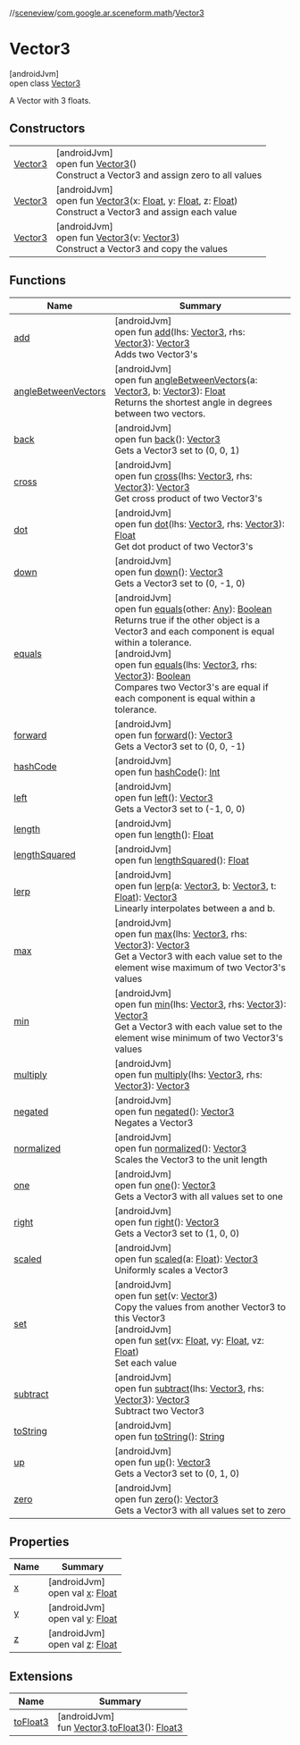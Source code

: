 //[sceneview](../../../index.md)/[com.google.ar.sceneform.math](../index.md)/[Vector3](index.md)

# Vector3

[androidJvm]\
open class [Vector3](index.md)

A Vector with 3 floats.

## Constructors

| | |
|---|---|
| [Vector3](-vector3.md) | [androidJvm]<br>open fun [Vector3](-vector3.md)()<br>Construct a Vector3 and assign zero to all values |
| [Vector3](-vector3.md) | [androidJvm]<br>open fun [Vector3](-vector3.md)(x: [Float](https://kotlinlang.org/api/latest/jvm/stdlib/kotlin/-float/index.html), y: [Float](https://kotlinlang.org/api/latest/jvm/stdlib/kotlin/-float/index.html), z: [Float](https://kotlinlang.org/api/latest/jvm/stdlib/kotlin/-float/index.html))<br>Construct a Vector3 and assign each value |
| [Vector3](-vector3.md) | [androidJvm]<br>open fun [Vector3](-vector3.md)(v: [Vector3](index.md))<br>Construct a Vector3 and copy the values |

## Functions

| Name | Summary |
|---|---|
| [add](add.md) | [androidJvm]<br>open fun [add](add.md)(lhs: [Vector3](index.md), rhs: [Vector3](index.md)): [Vector3](index.md)<br>Adds two Vector3's |
| [angleBetweenVectors](angle-between-vectors.md) | [androidJvm]<br>open fun [angleBetweenVectors](angle-between-vectors.md)(a: [Vector3](index.md), b: [Vector3](index.md)): [Float](https://kotlinlang.org/api/latest/jvm/stdlib/kotlin/-float/index.html)<br>Returns the shortest angle in degrees between two vectors. |
| [back](back.md) | [androidJvm]<br>open fun [back](back.md)(): [Vector3](index.md)<br>Gets a Vector3 set to (0, 0, 1) |
| [cross](cross.md) | [androidJvm]<br>open fun [cross](cross.md)(lhs: [Vector3](index.md), rhs: [Vector3](index.md)): [Vector3](index.md)<br>Get cross product of two Vector3's |
| [dot](dot.md) | [androidJvm]<br>open fun [dot](dot.md)(lhs: [Vector3](index.md), rhs: [Vector3](index.md)): [Float](https://kotlinlang.org/api/latest/jvm/stdlib/kotlin/-float/index.html)<br>Get dot product of two Vector3's |
| [down](down.md) | [androidJvm]<br>open fun [down](down.md)(): [Vector3](index.md)<br>Gets a Vector3 set to (0, -1, 0) |
| [equals](equals.md) | [androidJvm]<br>open fun [equals](equals.md)(other: [Any](https://kotlinlang.org/api/latest/jvm/stdlib/kotlin/-any/index.html)): [Boolean](https://kotlinlang.org/api/latest/jvm/stdlib/kotlin/-boolean/index.html)<br>Returns true if the other object is a Vector3 and each component is equal within a tolerance.<br>[androidJvm]<br>open fun [equals](equals.md)(lhs: [Vector3](index.md), rhs: [Vector3](index.md)): [Boolean](https://kotlinlang.org/api/latest/jvm/stdlib/kotlin/-boolean/index.html)<br>Compares two Vector3's are equal if each component is equal within a tolerance. |
| [forward](forward.md) | [androidJvm]<br>open fun [forward](forward.md)(): [Vector3](index.md)<br>Gets a Vector3 set to (0, 0, -1) |
| [hashCode](hash-code.md) | [androidJvm]<br>open fun [hashCode](hash-code.md)(): [Int](https://kotlinlang.org/api/latest/jvm/stdlib/kotlin/-int/index.html) |
| [left](left.md) | [androidJvm]<br>open fun [left](left.md)(): [Vector3](index.md)<br>Gets a Vector3 set to (-1, 0, 0) |
| [length](length.md) | [androidJvm]<br>open fun [length](length.md)(): [Float](https://kotlinlang.org/api/latest/jvm/stdlib/kotlin/-float/index.html) |
| [lengthSquared](length-squared.md) | [androidJvm]<br>open fun [lengthSquared](length-squared.md)(): [Float](https://kotlinlang.org/api/latest/jvm/stdlib/kotlin/-float/index.html) |
| [lerp](lerp.md) | [androidJvm]<br>open fun [lerp](lerp.md)(a: [Vector3](index.md), b: [Vector3](index.md), t: [Float](https://kotlinlang.org/api/latest/jvm/stdlib/kotlin/-float/index.html)): [Vector3](index.md)<br>Linearly interpolates between a and b. |
| [max](max.md) | [androidJvm]<br>open fun [max](max.md)(lhs: [Vector3](index.md), rhs: [Vector3](index.md)): [Vector3](index.md)<br>Get a Vector3 with each value set to the element wise maximum of two Vector3's values |
| [min](min.md) | [androidJvm]<br>open fun [min](min.md)(lhs: [Vector3](index.md), rhs: [Vector3](index.md)): [Vector3](index.md)<br>Get a Vector3 with each value set to the element wise minimum of two Vector3's values |
| [multiply](multiply.md) | [androidJvm]<br>open fun [multiply](multiply.md)(lhs: [Vector3](index.md), rhs: [Vector3](index.md)): [Vector3](index.md) |
| [negated](negated.md) | [androidJvm]<br>open fun [negated](negated.md)(): [Vector3](index.md)<br>Negates a Vector3 |
| [normalized](normalized.md) | [androidJvm]<br>open fun [normalized](normalized.md)(): [Vector3](index.md)<br>Scales the Vector3 to the unit length |
| [one](one.md) | [androidJvm]<br>open fun [one](one.md)(): [Vector3](index.md)<br>Gets a Vector3 with all values set to one |
| [right](right.md) | [androidJvm]<br>open fun [right](right.md)(): [Vector3](index.md)<br>Gets a Vector3 set to (1, 0, 0) |
| [scaled](scaled.md) | [androidJvm]<br>open fun [scaled](scaled.md)(a: [Float](https://kotlinlang.org/api/latest/jvm/stdlib/kotlin/-float/index.html)): [Vector3](index.md)<br>Uniformly scales a Vector3 |
| [set](set.md) | [androidJvm]<br>open fun [set](set.md)(v: [Vector3](index.md))<br>Copy the values from another Vector3 to this Vector3<br>[androidJvm]<br>open fun [set](set.md)(vx: [Float](https://kotlinlang.org/api/latest/jvm/stdlib/kotlin/-float/index.html), vy: [Float](https://kotlinlang.org/api/latest/jvm/stdlib/kotlin/-float/index.html), vz: [Float](https://kotlinlang.org/api/latest/jvm/stdlib/kotlin/-float/index.html))<br>Set each value |
| [subtract](subtract.md) | [androidJvm]<br>open fun [subtract](subtract.md)(lhs: [Vector3](index.md), rhs: [Vector3](index.md)): [Vector3](index.md)<br>Subtract two Vector3 |
| [toString](to-string.md) | [androidJvm]<br>open fun [toString](to-string.md)(): [String](https://developer.android.com/reference/kotlin/java/lang/String.html) |
| [up](up.md) | [androidJvm]<br>open fun [up](up.md)(): [Vector3](index.md)<br>Gets a Vector3 set to (0, 1, 0) |
| [zero](zero.md) | [androidJvm]<br>open fun [zero](zero.md)(): [Vector3](index.md)<br>Gets a Vector3 with all values set to zero |

## Properties

| Name | Summary |
|---|---|
| [x](x.md) | [androidJvm]<br>open val [x](x.md): [Float](https://kotlinlang.org/api/latest/jvm/stdlib/kotlin/-float/index.html) |
| [y](y.md) | [androidJvm]<br>open val [y](y.md): [Float](https://kotlinlang.org/api/latest/jvm/stdlib/kotlin/-float/index.html) |
| [z](z.md) | [androidJvm]<br>open val [z](z.md): [Float](https://kotlinlang.org/api/latest/jvm/stdlib/kotlin/-float/index.html) |

## Extensions

| Name | Summary |
|---|---|
| [toFloat3](../../io.github.sceneview.math/to-float3.md) | [androidJvm]<br>fun [Vector3](index.md).[toFloat3](../../io.github.sceneview.math/to-float3.md)(): [Float3](../../dev.romainguy.kotlin.math/-float3/index.md) |
